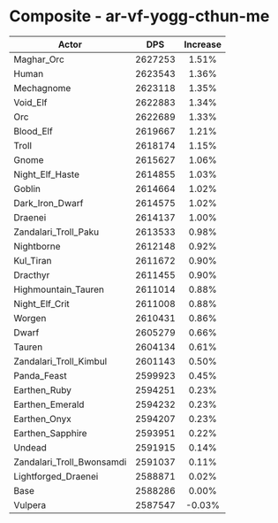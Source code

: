 # Composite - ar-vf-yogg-cthun-me
| Actor | DPS | Increase |
|---|:---:|:---:|
|Maghar_Orc|2627253|1.51%|
|Human|2623543|1.36%|
|Mechagnome|2623118|1.35%|
|Void_Elf|2622883|1.34%|
|Orc|2622689|1.33%|
|Blood_Elf|2619667|1.21%|
|Troll|2618174|1.15%|
|Gnome|2615627|1.06%|
|Night_Elf_Haste|2614855|1.03%|
|Goblin|2614664|1.02%|
|Dark_Iron_Dwarf|2614575|1.02%|
|Draenei|2614137|1.00%|
|Zandalari_Troll_Paku|2613533|0.98%|
|Nightborne|2612148|0.92%|
|Kul_Tiran|2611672|0.90%|
|Dracthyr|2611455|0.90%|
|Highmountain_Tauren|2611014|0.88%|
|Night_Elf_Crit|2611008|0.88%|
|Worgen|2610431|0.86%|
|Dwarf|2605279|0.66%|
|Tauren|2604134|0.61%|
|Zandalari_Troll_Kimbul|2601143|0.50%|
|Panda_Feast|2599923|0.45%|
|Earthen_Ruby|2594251|0.23%|
|Earthen_Emerald|2594232|0.23%|
|Earthen_Onyx|2594207|0.23%|
|Earthen_Sapphire|2593951|0.22%|
|Undead|2591915|0.14%|
|Zandalari_Troll_Bwonsamdi|2591037|0.11%|
|Lightforged_Draenei|2588871|0.02%|
|Base|2588286|0.00%|
|Vulpera|2587547|-0.03%|

